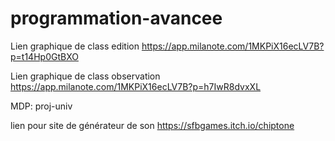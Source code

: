 # programmation-avancee

Lien graphique de class edition
https://app.milanote.com/1MKPiX16ecLV7B?p=t14Hp0GtBXO

Lien graphique de class observation
https://app.milanote.com/1MKPiX16ecLV7B?p=h7IwR8dvxXL

MDP:
proj-univ

lien pour site de générateur de son 
https://sfbgames.itch.io/chiptone